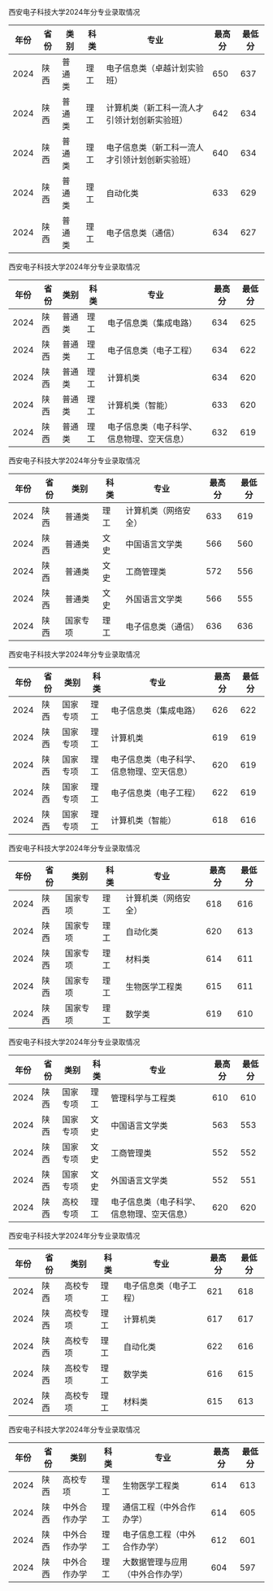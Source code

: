 西安电子科技大学2024年分专业录取情况

| 年份 | 省份 | 类别   | 科类 | 专业                                           | 最高分 | 最低分 |
| ---- | ---- | ------ | ---- | ---------------------------------------------- | ------ | ------ |
| 2024 | 陕西 | 普通类 | 理工 | 电子信息类（卓越计划实验班）                   | 650    | 637    |
| 2024 | 陕西 | 普通类 | 理工 | 计算机类（新工科一流人才引领计划创新实验班）   | 642    | 634    |
| 2024 | 陕西 | 普通类 | 理工 | 电子信息类（新工科一流人才引领计划创新实验班） | 640    | 634    |
| 2024 | 陕西 | 普通类 | 理工 | 自动化类                                       | 633    | 629    |
| 2024 | 陕西 | 普通类 | 理工 | 电子信息类（通信）                             | 634    | 627    |

西安电子科技大学2024年分专业录取情况

| 年份 | 省份 | 类别   | 科类 | 专业                                       | 最高分 | 最低分 |
| ---- | ---- | ------ | ---- | ------------------------------------------ | ------ | ------ |
| 2024 | 陕西 | 普通类 | 理工 | 电子信息类（集成电路）                     | 634    | 625    |
| 2024 | 陕西 | 普通类 | 理工 | 电子信息类（电子工程）                     | 634    | 622    |
| 2024 | 陕西 | 普通类 | 理工 | 计算机类                                   | 634    | 620    |
| 2024 | 陕西 | 普通类 | 理工 | 计算机类（智能）                           | 633    | 620    |
| 2024 | 陕西 | 普通类 | 理工 | 电子信息类（电子科学、信息物理、空天信息） | 632    | 619    |

西安电子科技大学2024年分专业录取情况

| 年份 | 省份 | 类别     | 科类 | 专业                 | 最高分 | 最低分 |
| ---- | ---- | -------- | ---- | -------------------- | ------ | ------ |
| 2024 | 陕西 | 普通类   | 理工 | 计算机类（网络安全） | 633    | 619    |
| 2024 | 陕西 | 普通类   | 文史 | 中国语言文学类       | 566    | 560    |
| 2024 | 陕西 | 普通类   | 文史 | 工商管理类           | 572    | 556    |
| 2024 | 陕西 | 普通类   | 文史 | 外国语言文学类       | 566    | 555    |
| 2024 | 陕西 | 国家专项 | 理工 | 电子信息类（通信）   | 636    | 636    |

西安电子科技大学2024年分专业录取情况

| 年份 | 省份 | 类别     | 科类 | 专业                                       | 最高分 | 最低分 |
| ---- | ---- | -------- | ---- | ------------------------------------------ | ------ | ------ |
| 2024 | 陕西 | 国家专项 | 理工 | 电子信息类（集成电路）                     | 626    | 622    |
| 2024 | 陕西 | 国家专项 | 理工 | 计算机类                                   | 619    | 619    |
| 2024 | 陕西 | 国家专项 | 理工 | 电子信息类（电子科学、信息物理、空天信息） | 620    | 619    |
| 2024 | 陕西 | 国家专项 | 理工 | 电子信息类（电子工程）                     | 622    | 619    |
| 2024 | 陕西 | 国家专项 | 理工 | 计算机类（智能）                           | 618    | 616    |

西安电子科技大学2024年分专业录取情况

| 年份 | 省份 | 类别     | 科类 | 专业                 | 最高分 | 最低分 |
| ---- | ---- | -------- | ---- | -------------------- | ------ | ------ |
| 2024 | 陕西 | 国家专项 | 理工 | 计算机类（网络安全） | 618    | 616    |
| 2024 | 陕西 | 国家专项 | 理工 | 自动化类             | 620    | 613    |
| 2024 | 陕西 | 国家专项 | 理工 | 材料类               | 614    | 611    |
| 2024 | 陕西 | 国家专项 | 理工 | 生物医学工程类       | 615    | 611    |
| 2024 | 陕西 | 国家专项 | 理工 | 数学类               | 619    | 610    |

西安电子科技大学2024年分专业录取情况

| 年份 | 省份 | 类别     | 科类 | 专业                                       | 最高分 | 最低分 |
| ---- | ---- | -------- | ---- | ------------------------------------------ | ------ | ------ |
| 2024 | 陕西 | 国家专项 | 理工 | 管理科学与工程类                           | 610    | 610    |
| 2024 | 陕西 | 国家专项 | 文史 | 中国语言文学类                             | 563    | 553    |
| 2024 | 陕西 | 国家专项 | 文史 | 工商管理类                                 | 552    | 552    |
| 2024 | 陕西 | 国家专项 | 文史 | 外国语言文学类                             | 552    | 551    |
| 2024 | 陕西 | 高校专项 | 理工 | 电子信息类（电子科学、信息物理、空天信息） | 620    | 620    |

西安电子科技大学2024年分专业录取情况

| 年份 | 省份 | 类别     | 科类 | 专业                   | 最高分 | 最低分 |
| ---- | ---- | -------- | ---- | ---------------------- | ------ | ------ |
| 2024 | 陕西 | 高校专项 | 理工 | 电子信息类（电子工程） | 621    | 618    |
| 2024 | 陕西 | 高校专项 | 理工 | 计算机类               | 617    | 617    |
| 2024 | 陕西 | 高校专项 | 理工 | 自动化类               | 622    | 616    |
| 2024 | 陕西 | 高校专项 | 理工 | 数学类                 | 616    | 615    |
| 2024 | 陕西 | 高校专项 | 理工 | 材料类                 | 615    | 613    |

西安电子科技大学2024年分专业录取情况

| 年份 | 省份 | 类别         | 科类 | 专业                             | 最高分 | 最低分 |
| ---- | ---- | ------------ | ---- | -------------------------------- | ------ | ------ |
| 2024 | 陕西 | 高校专项     | 理工 | 生物医学工程类                   | 614    | 613    |
| 2024 | 陕西 | 中外合作办学 | 理工 | 通信工程（中外合作办学）         | 614    | 605    |
| 2024 | 陕西 | 中外合作办学 | 理工 | 电子信息工程（中外合作办学）     | 612    | 601    |
| 2024 | 陕西 | 中外合作办学 | 理工 | 大数据管理与应用（中外合作办学） | 604    | 597    |





